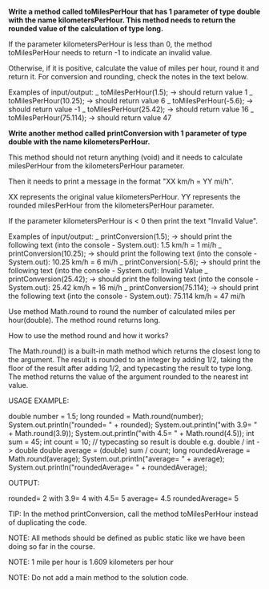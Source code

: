 **Write a method called toMilesPerHour that has 1 parameter of type double with the name kilometersPerHour. This method needs to return the rounded value of the calculation of type long.**

If the parameter kilometersPerHour is less than 0, the method toMilesPerHour needs to return -1 to indicate an invalid value.

Otherwise, if it is positive, calculate the value of miles per hour, round it and return it. For conversion and rounding, check the notes in the text below.

Examples of input/output:
_ toMilesPerHour(1.5); → should return value 1
_ toMilesPerHour(10.25); → should return value 6
_ toMilesPerHour(-5.6); → should return value -1
_ toMilesPerHour(25.42); → should return value 16
_ toMilesPerHour(75.114); → should return value 47

__Write another method called printConversion with 1 parameter of type double with the name kilometersPerHour.__

This method should not return anything (void) and it needs to calculate milesPerHour from the kilometersPerHour parameter.

Then it needs to print a message in the format "XX km/h = YY mi/h".

XX represents the original value kilometersPerHour.
YY represents the rounded milesPerHour from the kilometersPerHour parameter.

If the parameter kilometersPerHour is < 0 then print the text "Invalid Value".


Examples of input/output:
_ printConversion(1.5); → should print the following text (into the console - System.out): 1.5 km/h = 1 mi/h
_ printConversion(10.25); → should print the following text (into the console - System.out): 10.25 km/h = 6 mi/h
_ printConversion(-5.6); → should print the following text (into the console - System.out): Invalid Value
_ printConversion(25.42); → should print the following text (into the console - System.out): 25.42 km/h = 16 mi/h
_ printConversion(75.114); → should print the following text (into the console - System.out): 75.114 km/h = 47 mi/h


Use method Math.round to round the number of calculated miles per hour(double). The method round returns long.


How to use the method round and how it works?

The Math.round() is a built-in math method which returns the closest long to the argument. The result is rounded to an integer by adding 1/2, taking the floor of the result after adding 1/2, and typecasting the result to type long. The method returns the value of the argument rounded to the nearest int value.

USAGE EXAMPLE:

double number = 1.5;
long rounded = Math.round(number);
System.out.println("rounded= " + rounded);
System.out.println("with 3.9= " + Math.round(3.9));
System.out.println("with 4.5= " + Math.round(4.5));
int sum = 45;
int count = 10;
// typecasting so result is double e.g. double / int -> double
double average = (double) sum / count;
long roundedAverage = Math.round(average);
System.out.println("average= " + average);
System.out.println("roundedAverage= " + roundedAverage);


OUTPUT:

rounded= 2
with 3.9= 4
with 4.5= 5
average= 4.5
roundedAverage= 5


TIP: In the method printConversion, call the method toMilesPerHour instead of duplicating the code.

NOTE: All methods should be defined as public static like we have been doing so far in the course.

NOTE: 1 mile per hour is 1.609 kilometers per hour

NOTE: Do not add a main method to the solution code.
